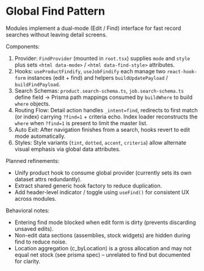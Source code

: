 # Global Find Pattern

Modules implement a dual-mode (Edit / Find) interface for fast record searches without leaving detail screens.

Components:

1. Provider: `FindProvider` (mounted in `root.tsx`) supplies `mode` and `style` plus sets `<html data-mode>` / `<html data-find-style>` attributes.
2. Hooks: `useProductFindify`, `useJobFindify` each manage two `react-hook-form` instances (edit + find) and helpers `buildUpdatePayload` / `buildFindPayload`.
3. Search Schemas: `product.search-schema.ts`, `job.search-schema.ts` define field → Prisma path mappings consumed by `buildWhere` to build `where` objects.
4. Routing Flow: Detail action handles `_intent=find`, redirects to first match (or index) carrying `?find=1` + criteria echo. Index loader reconstructs the `where` when `?find=1` is present to limit the master list.
5. Auto Exit: After navigation finishes from a search, hooks revert to edit mode automatically.
6. Styles: Style variants (`tint`, `dotted`, `accent`, `criteria`) allow alternate visual emphasis via global data attributes.

Planned refinements:

- Unify product hook to consume global provider (currently sets its own dataset attrs redundantly).
- Extract shared generic hook factory to reduce duplication.
- Add header-level indicator / toggle using `useFind()` for consistent UX across modules.

Behavioral notes:

- Entering find mode blocked when edit form is dirty (prevents discarding unsaved edits).
- Non-edit data sections (assemblies, stock widgets) are hidden during find to reduce noise.
- Location aggregation (c_byLocation) is a gross allocation and may not equal net stock (see prisma spec) – unrelated to find but documented for clarity.
